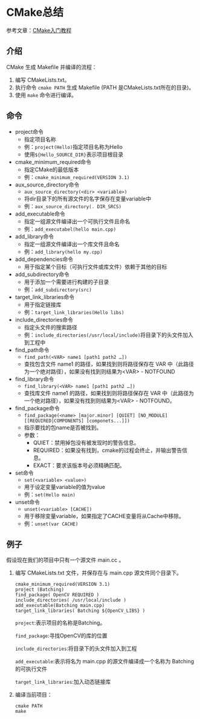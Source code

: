 # CMake总结
参考文章：[CMake入门教程](http://blog.csdn.net/fan_hai_ping/article/details/42524205)

## 介绍
CMake 生成 Makefile 并编译的流程：

1. 编写 CMakeLists.txt。
2. 执行命令 `cmake PATH` 生成 Makefile (PATH 是CMakeLists.txt所在的目录)。
3. 使用 `make` 命令进行编译。

## 命令

* project命令
	* 指定项目名称
	* 例：`project(Hello)`指定项目名称为Hello
	* 使用`${Hello_SOURCE_DIR}`表示项目根目录
* cmake\_minimum_required命令
	* 指定CMake的最低版本
	* 例：`cmake_minimum_required(VERSION 3.1)`
* aux\_source_directory命令
	* `aux_source_directory(<dir> <variable>)`
	* 将dir目录下的所有源文件的名字保存在变量variable中
	* 例：`aux_source_directory(. DIR_SRCS)`
* add\_executable命令
	* 指定一组源文件编译出一个可执行文件且命名
	* 例：`add_executabel(hello main.cpp)`
* add\_library命令
	* 指定一组源文件编译出一个库文件且命名
	* 例：`add_library(hello my.cpp)`
* add\_dependencies命令
	* 用于指定某个目标（可执行文件或库文件）依赖于其他的目标
* add\_subdirectory命令
	* 用于添加一个需要进行构建的子目录
	* 例：`add_subdirectory(src)`
* target\_link_libraries命令
	* 用于指定链接库
	* 例：`target_link_libraries(Hello libs)`
* include\_directories命令
	* 指定头文件的搜索路径
	* 例：`include_directories(/usr/local/include)`将目录下的头文件加入到工程中
* find\_path命令
	* `find_path(<VAR> name1 [path1 path2 …])`
	* 查找包含文件 name1 的路径，如果找到则将路径保存在 VAR 中（此路径为一个绝对路径），如果没有找到则结果为\<VAR> - NOTFOUND
* find_library命令
	* `find_library(<VAR> name1 [path1 path2 …])`
	* 查找库文件 name1 的路径，如果找到则将路径保存在 VAR 中（此路径为一个绝对路径），如果没有找到则结果为\<VAR> - NOTFOUND。
* find_package命令
	* `find_package(<name> [major.minor] [QUIET] [NO_MODULE][[REQUIRED|COMPONENTS] [componets...]])`
	* 指示要找的包name是否被找到。
	* 参数：
		* QUIET：禁用掉包没有被发现时的警告信息。
		* REQUIRED：如果没有找到，cmake的过程会终止，并输出警告信息。
		* EXACT：要求该版本号必须精确匹配。
* set命令
	* `set(<variable> <value>)`
	* 用于设定变量variable的值为value
	* 例：`set(Hello main)`
* unset命令
	* `unset(<variable> [CACHE])`
	* 用于移除变量variable，如果指定了CACHE变量将从Cache中移除。
	* 例：`unset(var CACHE)`

## 例子
假设现在我们的项目中只有一个源文件 main.cc 。

1. 编写 CMakeLists.txt 文件，并保存在与 main.cpp 源文件同个目录下。

	```
	cmake_minimum_required(VERSION 3.1)
	project (Batching)
	find_package( OpenCV REQUIRED )
	include_directories( /usr/local/include )
	add_executable(Batching main.cpp)
	target_link_libraries( Batching ${OpenCV_LIBS} )
	```
	`project`:表示项目的名称是Batching。
	
	`find_package`:寻找OpenCV的库的位置
	
	`include_directories`:将目录下的头文件加入到工程
	
	`add_executable`:表示将名为 main.cpp 的源文件编译成一个名称为 Batching 的可执行文件
	
	`target_link_libraries`:加入动态链接库
2. 编译当前项目：

	```
	cmake PATH
	make
	```

